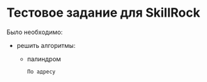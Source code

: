 # Тестовое задание для SkillRock

Было необходимо:
- решить алгоритмы:
  - палиндром
    
		По адресу 
